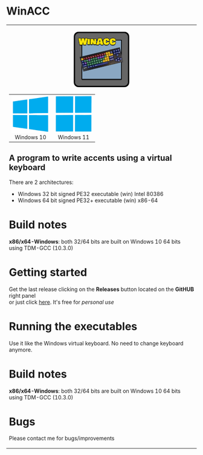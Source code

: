 # WinACC
<TABLE><TR><TD>
<p align="center"><img src="img/WinAcc.png" alt="WinACC-icon" width="150" height="150"><br></p>

<TABLE BORDER=0>
<TR>
<TD ALIGN=CENTER> <img src="img/win10.png"   alt="w10-icon"     width="100" height="100"><BR>Windows 10<BR></TD>
<TD ALIGN=CENTER> <img src="img/win11.png"   alt="w11-icon"     width="100" height="100"><BR>Windows 11<BR></TD>
</TR>
</TABLE>

## A program to write accents using a virtual keyboard
There are 2 architectures:<BR>
- Windows 32 bit signed PE32  executable (win) Intel 80386<BR>
- Windows 64 bit signed PE32+ executable (win) x86-64<BR>

# Build notes
**x86/x64-Windows**: both 32/64 bits are built on Windows 10 64 bits using TDM-GCC (10.3.0)<BR>

# Getting started
Get the last release clicking on the **Releases** button located on the **GitHUB** right panel<BR>
or just click [here](https://github.com/uomoukko/WinACC/releases/). It's free for *personal use*<BR>

# Running the executables
Use it like the Windows virtual keyboard. No need to change keyboard anymore.

# Build notes
**x86/x64-Windows**: both 32/64 bits are built on Windows 10 64 bits using TDM-GCC (10.3.0)<BR>

# Bugs
Please contact me for bugs/improvements<BR>
</TD></TR></TD></TABLE>
